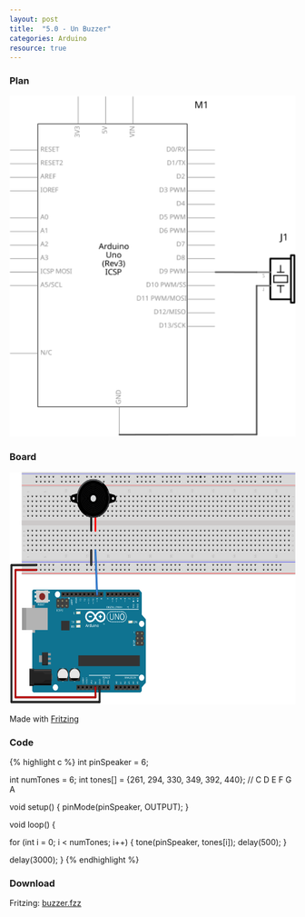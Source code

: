 ```yaml
---
layout: post
title:  "5.0 - Un Buzzer"
categories: Arduino
resource: true
---
```


### Plan

<div class="schaltplan">
	<img src="/images/fritzing/arduino/buzzer_Schaltplan.svg" width="800" height="600" alt="wiring plan" />
</div>

### Board

<img src="/images/fritzing/arduino/buzzer_Steckplatine.svg" width="584" height="409" alt="bread board" />

<p class="advert">Made with <a href="http://fritzing.org">Fritzing</a></p>

### Code

{% highlight c %}
int pinSpeaker = 6;
 
int numTones = 6;
int tones[] = {261, 294, 330, 349, 392, 440};
//              C    D    E    F    G    A
 
void setup()
{
  pinMode(pinSpeaker, OUTPUT);
}
 
void loop()
{
  
  for (int i = 0; i < numTones; i++)
  {
    tone(pinSpeaker, tones[i]);
    delay(500);
  }
  
  delay(3000);
}
{% endhighlight %}

### Download

Fritzing: [buzzer.fzz](/images/fritzing/arduino/buzzer.fzz)
